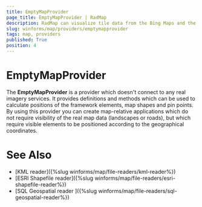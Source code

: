```yaml
---
title: EmptyMapProvider
page_title: EmptyMapProvider | RadMap
description: RadMap can visualize tile data from the Bing Maps and the OpenStreetMaps REST services as well as from the local file system.
slug: winforms/map/providers/emptymapprovider
tags: map, providers
published: True
position: 4 
---
```


# EmptyMapProvider

The __EmptyMapProvider__ is a provider which doesn't connect to any real imagery services. It provides definitions and methods which can be used to calculate positions of the framework elements, map shapes and pin points. By using this provider you can create map-relative applications which do not require visibility of the real map data (landscapes or roads), but which require visible elements to be positioned according to the geographical coordinates.

# See Also
* [KML reader]({%slug winforms/map/file-readers/kml-reader%})
* [ESRI Shapefile reader]({%slug winforms/map/file-readers/esri-shapefile-reader%})
* [SQL Geospatial reader ]({%slug winforms/map/file-readers/sql-geospatial-reader%})